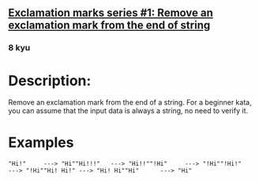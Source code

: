 <h2><a href=https://www.codewars.com/kata/57fae964d80daa229d000126/train/csharp target="_blank">Exclamation marks series #1: Remove an exclamation mark from the end of string</a></h2><h3>8 kyu</h3><h1 id="description">Description:</h1><p>Remove an exclamation mark from the end of a string. For a beginner kata, you can assume that the input data is always a string, no need to verify it.</p><h1 id="examples">Examples</h1><pre><code>"Hi!"     ---&gt; "Hi""Hi!!!"   ---&gt; "Hi!!""!Hi"     ---&gt; "!Hi""!Hi!"    ---&gt; "!Hi""Hi! Hi!" ---&gt; "Hi! Hi""Hi"      ---&gt; "Hi"</code></pre>